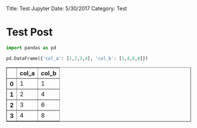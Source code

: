 Title: Test Jupyter
Date: 5/30/2017
Category: Test


# Test Post


```python
import pandas as pd
```


```python
pd.DataFrame({'col_a': [1,2,3,4], 'col_b': [1,4,6,8]})
```




<div>
<style>
    .dataframe thead tr:only-child th {
        text-align: right;
    }

    .dataframe thead th {
        text-align: left;
    }

    .dataframe tbody tr th {
        vertical-align: top;
    }
</style>
<table border="1" class="dataframe">
  <thead>
    <tr style="text-align: right;">
      <th></th>
      <th>col_a</th>
      <th>col_b</th>
    </tr>
  </thead>
  <tbody>
    <tr>
      <th>0</th>
      <td>1</td>
      <td>1</td>
    </tr>
    <tr>
      <th>1</th>
      <td>2</td>
      <td>4</td>
    </tr>
    <tr>
      <th>2</th>
      <td>3</td>
      <td>6</td>
    </tr>
    <tr>
      <th>3</th>
      <td>4</td>
      <td>8</td>
    </tr>
  </tbody>
</table>
</div>




```python

```
